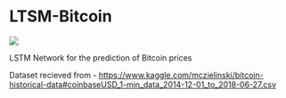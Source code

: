 # LTSM-Bitcoin
![](https://img.shields.io/badge/MachineLearning-LSTM-blue.svg)

LSTM Network for the prediction of Bitcoin prices 


Dataset recieved from - https://www.kaggle.com/mczielinski/bitcoin-historical-data#coinbaseUSD_1-min_data_2014-12-01_to_2018-06-27.csv
